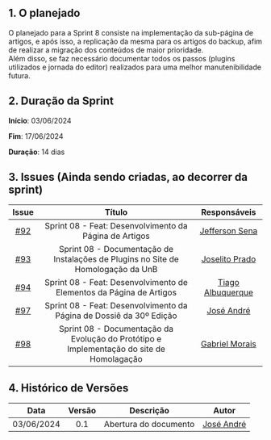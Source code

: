 ## 1. O planejado

O planejado para a Sprint 8 consiste na implementação da sub-página de artigos, e após isso, a replicação da mesma para os artigos do backup, afim de realizar a migração dos conteúdos de maior prioridade.<br>
Além disso, se faz necessário documentar todos os passos (plugins utilizados e jornada do editor) realizados para uma melhor manutenibilidade futura. <br>


## 2. Duração da Sprint

**Início**: 03/06/2024

**Fim**: 17/06/2024

**Duração**: 14 dias

## 3. Issues (Ainda sendo criadas, ao decorrer da sprint)

|                            Issue                             |              Título               |                    Responsáveis                     |
| :----------------------------------------------------------: | :-------------------------------: | :-------------------------------------------------: |
| [#92](https://github.com/ResidenciaTICBrisa/T2G7-Revista-Darcy/issues/92) | Sprint 08 -  Feat: Desenvolvimento da Página de Artigos  | [Jefferson Sena](https://github.com/JeffersonSenaa) |
| [#93](https://github.com/ResidenciaTICBrisa/T2G7-Revista-Darcy/issues/93) | Sprint 08 - Documentação de Instalações de Plugins no Site de Homologação da UnB| [Joselito Prado](https://github.com/joselitopradomarques) |
| [#94](https://github.com/ResidenciaTICBrisa/T2G7-Revista-Darcy/issues/94) | Sprint 08 - Feat: Desenvolvimento de Elementos da Página de Artigos| [Tiago Albuquerque](https://github.com/Tiago1604) |
| [#97](https://github.com/ResidenciaTICBrisa/T2G7-Revista-Darcy/issues/97) | Sprint 08 - Feat: Desenvolvimento da Página de Dossiê da 30º Edição | [José André](https://github.com/joseandre25) |
| [#98](https://github.com/ResidenciaTICBrisa/T2G7-Revista-Darcy/issues/97) | Sprint 08 - Documentação da Evolução do Protótipo e Implementação do site de Homolagação | [Gabriel Morais](https://github.com/gabriel-moraiss) |


## 4. Histórico de Versões

| Data       | Versão | Descrição                                 | Autor             |
| :--------: | :----: | :--------------------:                    | :---------------: |
| 03/06/2024 |  0.1   | Abertura do documento                     | [José André ](https://github.com/joseandre25) |
